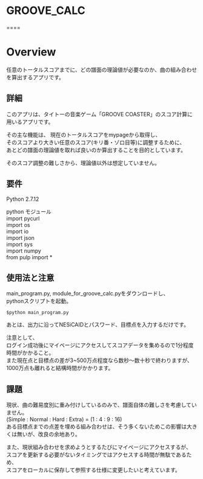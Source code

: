 # GROOVE_CALC
====

# Overview
任意のトータルスコアまでに、どの譜面の理論値が必要なのか、曲の組み合わせを算出するアプリです。

## 詳細

このアプリは、タイトーの音楽ゲーム「GROOVE COASTER」のスコア計算に用いるアプリです。

その主な機能は、
現在のトータルスコアをmypageから取得し、  
そのスコアより大きい任意のスコア(キリ番・ゾロ目等)に調整するために、  
あとどの譜面の理論値を取れば良いのか算出することを目的としています。

そのスコア調整の難しさから、理論値以外は想定していません。

## 要件
Python 2.7.12

python モジュール  
import pycurl  
import os  
import io  
import json  
import sys  
import numpy  
from pulp import *   

## 使用法と注意
main_program.py, module_for_groove_calc.pyをダウンロードし、  
pythonスクリプトを起動。

```
$python main_program.py
```

あとは、出力に沿ってNESiCAIDとパスワード、目標点を入力するだけです。

注意として、  
ログイン成功後にマイページにアクセスしてスコアデータを集めるので1分程度時間がかかること。  
また現在点と目標点の差が3~500万点程度なら数秒〜数十秒で終わりますが、  
1000万点も離れると結構時間がかかります。

## 課題
現状、曲の難易度別に重み付けしているのみで、譜面自体の難しさを考慮していません。  
(Simple : Normal : Hard : Extra) = (1 : 4 : 9 : 16)  
ある目標点までの点差を埋める組み合わせは、そう多くないためこの影響は大きくは無いが、改良の余地あり。

また、現状組み合わせを求めようとするたびにマイページにアクセスするが、  
スコアを更新する必要がないタイミングではアクセスする時間が無駄であるため、  
スコアをローカルに保存して参照する仕様に変更したいと考えています。
